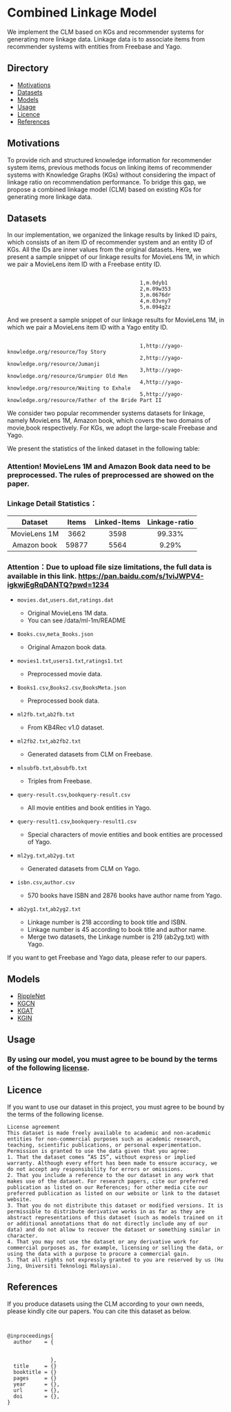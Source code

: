 # Combined Linkage Model

<!--This project is an implementation for CLM.-->
  We implement the CLM based on KGs and recommender systems for generating more linkage data.  Linkage data is to associate items from recommender systems with entities from Freebase and Yago. 
## Directory
* [Motivations](#Motivations)
* [Datasets](#Datasets)
* [Models](#Models)
* [Usage](#Usage)
* [Licence](#Licence)
* [References](#References)


## <div id="Motivations"></div>Motivations

   
   To provide rich and structured knowledge information for recommender system items, previous methods focus on linking items of recommender systems with Knowledge Graphs (KGs) without considering the impact of linkage ratio on recommendation performance. To bridge this gap, we propose a combined linkage model (CLM) based on existing KGs for generating more linkage data.
   
## <div id="Datasets"></div>Datasets

In our implementation, we organized the linkage results by linked ID pairs, which consists of an item ID of recommender system and an entity ID of KGs. All the IDs are inner values from the original datasets. Here, we present a sample snippet of our linkage results for MovieLens 1M, in which we pair a MovieLens item ID with a Freebase entity ID.

```   

                                           1,m.0dyb1 
                                           2,m.09w353
                                           3,m.0676dr
                                           4,m.03vny7
                                           5,m.094g2z
```

And we present a sample snippet of our linkage results for MovieLens 1M, in which we pair a MovieLens item ID with a Yago entity ID.
   
```   

                                           1,http://yago-knowledge.org/resource/Toy Story
                                           2,http://yago-knowledge.org/resource/Jumanji
                                           3,http://yago-knowledge.org/resource/Grumpier Old Men
                                           4,http://yago-knowledge.org/resource/Waiting to Exhale
                                           5,http://yago-knowledge.org/resource/Father of the Bride Part II
```


We consider two popular recommender systems datasets for linkage, namely MovieLens 1M, Amazon book, which covers the two domains of movie,book respectively. For KGs, we adopt the large-scale Freebase and Yago.

We present the statistics of the linked dataset in the following table:

### Attention! MovieLens 1M and Amazon Book data need to be preprocessed. The rules of preprocessed are showed on the paper.

### Linkage Detail Statistics：
|   Dataset    | Items | Linked-Items | Linkage-ratio | 
|:------------:|:-----:|:------------:|:-------------:|
| MovieLens 1M | 3662  |     3598     |    99.33%     |
| Amazon book  | 59877 |     5564     |     9.29%     |
### Attention：Due to upload file size limitations, the full data is available in this link. https://pan.baidu.com/s/1viJWPV4-igkwjEgRqDANTQ?pwd=1234 

* `movies.dat`,`users.dat`,`ratings.dat`
  * Original MovieLens 1M data.
  * You can see /data/ml-1m/README
  
* `Books.csv`,`meta_Books.json`
  * Original Amazon book data.
  
* `movies1.txt`,`users1.txt`,`ratings1.txt`
  * Preprocessed movie data.
  
* `Books1.csv`,`Books2.csv`,`BooksMeta.json`
  * Preprocessed book data.
  
* `ml2fb.txt`,`ab2fb.txt`
  * From KB4Rec v1.0 dataset.
  
* `ml2fb2.txt`,`ab2fb2.txt`
  * Generated datasets from CLM on Freebase.

* `mlsubfb.txt`,`absubfb.txt`
  * Triples from Freebase.

* `query-result.csv`,`bookquery-result.csv`
  * All movie entities and book entities in Yago.

* `query-result1.csv`,`bookquery-result1.csv`
  * Special characters of movie entities and book entities are processed of Yago.

* `ml2yg.txt`,`ab2yg.txt`
  * Generated datasets from CLM on Yago.

* `isbn.csv`,`author.csv`
  * 570 books have ISBN and 2876 books have author name from Yago.
  
* `ab2yg1.txt`,`ab2yg2.txt`
  * Linkage number is 218 according to book title and ISBN. 
  * Linkage number is 45 according to book title and author name. 
  * Merge two datasets, the Linkage number is 219 (ab2yg.txt) with Yago.


If you want to get Freebase and Yago data, please refer to our papers.
## <div id="Models"></div>Models
* [RippleNet](https://github.com/hwwang55/RippleNet)
* [KGCN](https://github.com/hwwang55/KGCN)
* [KGAT](https://github.com/xiangwang1223/knowledge_graph_attention_network)
* [KGIN](https://github.com/huangtinglin/Knowledge_Graph_based_Intent_Network)

## <div id="Usage"></div>Usage
### By using our model, you must agree to be bound by the terms of the following [license](#Licence).


## <div id="Licence"></div>Licence

If you want to use our dataset in this project, you must agree to be bound by the terms of the following license.

```
License agreement
This dataset is made freely available to academic and non-academic entities for non-commercial purposes such as academic research, teaching, scientific publications, or personal experimentation. Permission is granted to use the data given that you agree:
1. That the dataset comes “AS IS”, without express or implied warranty. Although every effort has been made to ensure accuracy, we do not accept any responsibility for errors or omissions. 
2. That you include a reference to the our dataset in any work that makes use of the dataset. For research papers, cite our preferred publication as listed on our References; for other media cite our preferred publication as listed on our website or link to the dataset website.
3. That you do not distribute this dataset or modified versions. It is permissible to distribute derivative works in as far as they are abstract representations of this dataset (such as models trained on it or additional annotations that do not directly include any of our data) and do not allow to recover the dataset or something similar in character.
4. That you may not use the dataset or any derivative work for commercial purposes as, for example, licensing or selling the data, or using the data with a purpose to procure a commercial gain.
5. That all rights not expressly granted to you are reserved by us (Hu Jing, Universiti Teknologi Malaysia).
```

## <div id="References"></div>References

If you produce datasets using the CLM according to your own needs, please kindly cite our papers.
You can cite this dataset as below.

```


@inproceedings{
  author    = {
               
                 
              },
  title     = {}
  booktitle = {}
  pages     = {}
  year      = {},
  url       = {},
  doi       = {},
}


```


